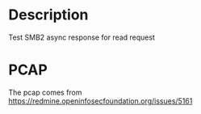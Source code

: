 # Description

Test SMB2 async response for read request

# PCAP

The pcap comes from https://redmine.openinfosecfoundation.org/issues/5161

